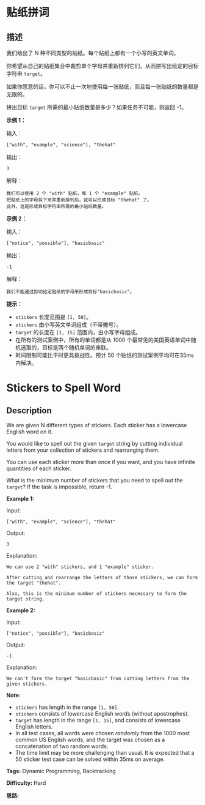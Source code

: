 # 贴纸拼词

## 描述

我们给出了 N 种不同类型的贴纸。每个贴纸上都有一个小写的英文单词。

你希望从自己的贴纸集合中裁剪单个字母并重新排列它们，从而拼写出给定的目标字符串 `target`。

如果你愿意的话，你可以不止一次地使用每一张贴纸，而且每一张贴纸的数量都是无限的。

拼出目标 `target` 所需的最小贴纸数量是多少？如果任务不可能，则返回 -1。



**示例 1：**

输入：

    
    
    ["with", "example", "science"], "thehat"
    

输出：

    
    
    3
    

解释：

    
    
    我们可以使用 2 个 "with" 贴纸，和 1 个 "example" 贴纸。
    把贴纸上的字母剪下来并重新排列后，就可以形成目标 "thehat" 了。
    此外，这是形成目标字符串所需的最小贴纸数量。
    

**示例 2：**

输入：

    
    
    ["notice", "possible"], "basicbasic"
    

输出：

    
    
    -1
    

解释：

    
    
    我们不能通过剪切给定贴纸的字母来形成目标"basicbasic"。
    



**提示：**

  * `stickers` 长度范围是 `[1, 50]`。
  * `stickers` 由小写英文单词组成（不带撇号）。
  * `target` 的长度在 `[1, 15]` 范围内，由小写字母组成。
  * 在所有的测试案例中，所有的单词都是从 1000 个最常见的美国英语单词中随机选取的，目标是两个随机单词的串联。
  * 时间限制可能比平时更具挑战性。预计 50 个贴纸的测试案例平均可在35ms内解决。





# Stickers to Spell Word

## Description



We are given N different types of stickers. Each sticker has a lowercase English word on it.

You would like to spell out the given `target` string by cutting individual letters from your collection of stickers and rearranging them.

You can use each sticker more than once if you want, and you have infinite quantities of each sticker.

What is the minimum number of stickers that you need to spell out the `target`? If the task is impossible, return -1.

**Example 1:**

Input:

    
    
    ["with", "example", "science"], "thehat"
    

Output:

    
    
    3
    

Explanation:

    
    
    We can use 2 "with" stickers, and 1 "example" sticker.
    After cutting and rearrange the letters of those stickers, we can form the target "thehat".
    Also, this is the minimum number of stickers necessary to form the target string.
    

**Example 2:**

Input:

    
    
    ["notice", "possible"], "basicbasic"
    

Output:

    
    
    -1
    

Explanation:

    
    
    We can't form the target "basicbasic" from cutting letters from the given stickers.
    

**Note:**

* `stickers` has length in the range `[1, 50]`.
* `stickers` consists of lowercase English words (without apostrophes).
* `target` has length in the range `[1, 15]`, and consists of lowercase English letters.
* In all test cases, all words were chosen _randomly_ from the 1000 most common US English words, and the target was chosen as a concatenation of two random words.
* The time limit may be more challenging than usual. It is expected that a 50 sticker test case can be solved within 35ms on average.


**Tags:** Dynamic Programming, Backtracking

**Difficulty:** Hard

**思路:**
